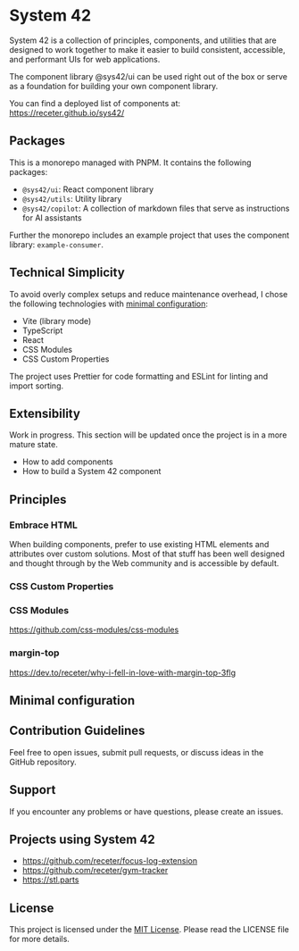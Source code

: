 # System 42

System 42 is a collection of principles, components, and utilities that are designed to work together to make it easier to build consistent, accessible, and performant UIs for web applications.

The component library @sys42/ui can be used right out of the box or serve as a foundation for building your own component library.

You can find a deployed list of components at: https://receter.github.io/sys42/

## Packages

This is a monorepo managed with PNPM. It contains the following packages:

- `@sys42/ui`: React component library
- `@sys42/utils`: Utility library
- `@sys42/copilot`: A collection of markdown files that serve as instructions for AI assistants

Further the monorepo includes an example project that uses the component library: `example-consumer`.

## Technical Simplicity

To avoid overly complex setups and reduce maintenance overhead, I chose the following technologies with [minimal configuration](#minimal-configuration):

- Vite (library mode)
- TypeScript
- React
- CSS Modules
- CSS Custom Properties

The project uses Prettier for code formatting and ESLint for linting and import sorting.

## Extensibility

Work in progress. This section will be updated once the project is in a more mature state.

- How to add components
- How to build a System 42 component

## Principles

### Embrace HTML

When building components, prefer to use existing HTML elements and attributes over custom solutions. Most of that stuff has been well designed and thought through by the Web community and is accessible by default.

### CSS Custom Properties

### CSS Modules

https://github.com/css-modules/css-modules

### margin-top

https://dev.to/receter/why-i-fell-in-love-with-margin-top-3flg

## Minimal configuration

## Contribution Guidelines

Feel free to open issues, submit pull requests, or discuss ideas in the GitHub repository.

## Support

If you encounter any problems or have questions, please create an issues.

## Projects using System 42

- https://github.com/receter/focus-log-extension
- https://github.com/receter/gym-tracker
- https://stl.parts

## License

This project is licensed under the [MIT License](https://opensource.org/license/mit/). Please read the LICENSE file for more details.
